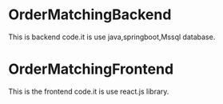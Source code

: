 # OrderMatchingBackend
This is backend code.it is use java,springboot,Mssql database.
# OrderMatchingFrontend
This is the frontend code.it is use react.js library.
